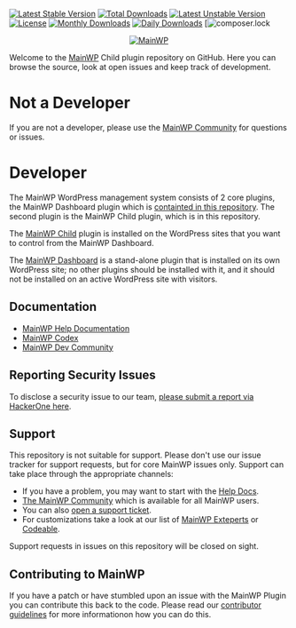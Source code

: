[![Latest Stable Version](https://poser.pugx.org/mainwp/mainwp-child/v/stable)](https://packagist.org/packages/mainwp/mainwp-child)
[![Total Downloads](https://poser.pugx.org/mainwp/mainwp-child/downloads)](https://packagist.org/packages/mainwp/mainwp-child)
[![Latest Unstable Version](https://poser.pugx.org/mainwp/mainwp-child/v/unstable)](https://packagist.org/packages/mainwp/mainwp-child)
[![License](https://poser.pugx.org/mainwp/mainwp-child/license)](https://packagist.org/packages/mainwp/mainwp-child)
[![Monthly Downloads](https://poser.pugx.org/mainwp/mainwp-child/d/monthly)](https://packagist.org/packages/mainwp/mainwp-child)
[![Daily Downloads](https://poser.pugx.org/mainwp/mainwp-child/d/daily)](https://packagist.org/packages/mainwp/mainwp-child)
[![composer.lock](https://poser.pugx.org/mainwp/mainwp-child/composerlock)
<p align="center"><a href="https://mainwp.com"><img src="https://mainwp.com/images/mainwp-logo.png" alt="MainWP"></a></p>


Welcome to the [MainWP](https://mainwp.com) Child plugin repository on GitHub. Here you can browse the source, look at open issues and keep track of development.

# Not a Developer

If you are not a developer, please use the [MainWP Community](https://meta.mainwp.com) for questions or issues.

# Developer

The MainWP WordPress management system consists of 2 core plugins, the MainWP Dashboard plugin which is [containted in this repository](https://github.com/mainwp/mainwp/).   The second plugin is the MainWP Child plugin, which is in this repository. 

The [MainWP Child](https://wordpress.org/plugins/mainwp-child/) plugin is installed on the WordPress sites that you want to control from the MainWP Dashboard. 

The [MainWP Dashboard](https://wordpress.org/plugins/mainwp/) is a stand-alone plugin that is installed on its own WordPress site; no other plugins should be installed with it, and it should not be installed on an active WordPress site with visitors. 


## Documentation
* [MainWP Help Documentation](https://mainwp.com/help/)
* [MainWP Codex](https://mainwp.com/codex/)
* [MainWP Dev Community](https://meta.mainwp.com/c/dev/15)

## Reporting Security Issues
To disclose a security issue to our team, [please submit a report via HackerOne here](https://hackerone.com/mainwp).

## Support
This repository is not suitable for support. Please don't use our issue tracker for support requests, but for core MainWP issues only. Support can take place through the appropriate channels:

* If you have a problem, you may want to start with the [Help Docs](https://mainwp.com/help/).
* [The MainWP Community](https://meta.mainwp.com/) which is available for all MainWP users.
* You can also [open a support ticket](https://mainwp.com/support/).
* For customizations take a look at our list of [MainWP Exteperts](https://mainwp.com/mainwp-experts/) or [Codeable](https://codeable.io/).

Support requests in issues on this repository will be closed on sight.

## Contributing to MainWP
If you have a patch or have stumbled upon an issue with the MainWP Plugin you can contribute this back to the code. Please read our [contributor guidelines](https://github.com/mainwp/mainwp/blob/master/.github/CONTRIBUTING.md) for more informationon how you can do this.
